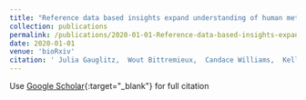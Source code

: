 ```yaml
---
title: "Reference data based insights expand understanding of human metabolomes"
collection: publications
permalink: /publications/2020-01-01-Reference-data-based-insights-expand-understanding-of-human-metabolomes
date: 2020-01-01
venue: 'bioRxiv'
citation: ' Julia Gauglitz,  Wout Bittremieux,  Candace Williams,  Kelly Weldon,  Morgan Panitchpakdi,  Francesca Di,  Christine Aceves,  Elizabeth Brown,  Nicole Sikora,  Alan Jarmusch,  et. al&quot;Reference data based insights expand understanding of human metabolomes.&quot; bioRxiv, 2020.'
---
```

Use [Google Scholar](https://scholar.google.com/scholar?q=Reference+data+based+insights+expand+understanding+of+human+metabolomes){:target="_blank"} for full citation
